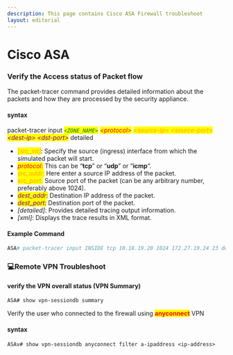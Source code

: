 ```yaml
---
description: This page contains Cisco ASA Firewall troubleshoot
layout: editorial
---
```


# Cisco ASA

### Verify the Access status of Packet flow

The packet-tracer command provides detailed information about the packets and how they are processed by the security appliance. &#x20;

#### syntax

packet-tracer input _<mark style="color:green;">`<ZONE_NAME>`</mark> <mark style="color:red;">\<protocol></mark> <mark style="color:orange;">\<source-ip> \<source-port></mark> <mark style="color:purple;">\<dest-ip> \<dst-port></mark>_ detailed&#x20;

* _<mark style="color:orange;">\[src\_int]</mark>_: Specify the source (ingress) interface from which the simulated packet will start.
* _<mark style="color:red;">protocol</mark>_<mark style="color:red;">:</mark> This can be “**tcp**” or “**udp**” or “**icmp**“.
* _<mark style="color:orange;">src\_addr</mark>_<mark style="color:orange;">:</mark> Here enter a source IP address of the packet.
* _<mark style="color:orange;">src\_port</mark>_<mark style="color:orange;">:</mark> Source port of the packet (can be any arbitrary number, preferably above 1024).
* _<mark style="color:purple;">dest\_addr</mark>_<mark style="color:purple;">:</mark> Destination IP address of the packet.
* _<mark style="color:purple;">dest\_port</mark>_<mark style="color:purple;">:</mark> Destination port of the packet.
* _\[detailed]_: Provides detailed tracing output information.
* _\[xml]_: Displays the trace results in XML format.

#### Example Command

```powershell
ASA# packet-tracer input INSIDE tcp 10.18.19.20 1024 172.27.19.24 23 detailed
```

### :computer:Remote VPN Troubleshoot

#### verify the VPN overall status (VPN Summary)

```
ASA# show vpn-sessiondb summary
```

Verify the user who connected to the firewall using <mark style="color:red;">**anyconnect**</mark> VPN&#x20;

#### syntax

```shell
ASAv# show vpn-sessiondb anyconnect filter a-ipaddress <ip-address>
```
